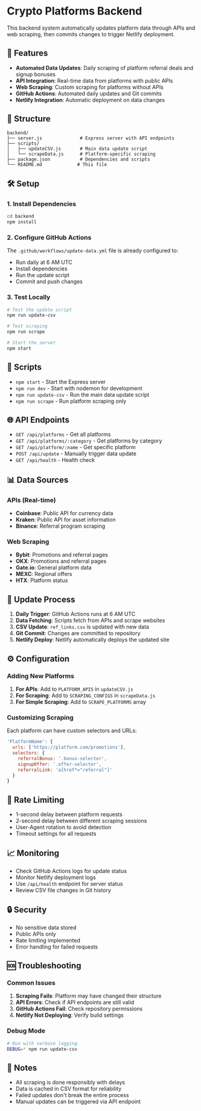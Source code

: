 # Crypto Platforms Backend

This backend system automatically updates platform data through APIs and web scraping, then commits changes to trigger Netlify deployment.

## 🚀 Features

- **Automated Data Updates**: Daily scraping of platform referral deals and signup bonuses
- **API Integration**: Real-time data from platforms with public APIs
- **Web Scraping**: Custom scraping for platforms without APIs
- **GitHub Actions**: Automated daily updates and Git commits
- **Netlify Integration**: Automatic deployment on data changes

## 📁 Structure

```
backend/
├── server.js              # Express server with API endpoints
├── scripts/
│   ├── updateCSV.js       # Main data update script
│   └── scrapeData.js      # Platform-specific scraping
├── package.json           # Dependencies and scripts
└── README.md             # This file
```

## 🛠️ Setup

### 1. Install Dependencies

```bash
cd backend
npm install
```

### 2. Configure GitHub Actions

The `.github/workflows/update-data.yml` file is already configured to:
- Run daily at 6 AM UTC
- Install dependencies
- Run the update script
- Commit and push changes

### 3. Test Locally

```bash
# Test the update script
npm run update-csv

# Test scraping
npm run scrape

# Start the server
npm start
```

## 🔧 Scripts

- `npm start` - Start the Express server
- `npm run dev` - Start with nodemon for development
- `npm run update-csv` - Run the main data update script
- `npm run scrape` - Run platform scraping only

## 🌐 API Endpoints

- `GET /api/platforms` - Get all platforms
- `GET /api/platforms/:category` - Get platforms by category
- `GET /api/platform/:name` - Get specific platform
- `POST /api/update` - Manually trigger data update
- `GET /api/health` - Health check

## 📊 Data Sources

### APIs (Real-time)
- **Coinbase**: Public API for currency data
- **Kraken**: Public API for asset information
- **Binance**: Referral program scraping

### Web Scraping
- **Bybit**: Promotions and referral pages
- **OKX**: Promotions and referral pages
- **Gate.io**: General platform data
- **MEXC**: Regional offers
- **HTX**: Platform status

## 🔄 Update Process

1. **Daily Trigger**: GitHub Actions runs at 6 AM UTC
2. **Data Fetching**: Scripts fetch from APIs and scrape websites
3. **CSV Update**: `ref_links.csv` is updated with new data
4. **Git Commit**: Changes are committed to repository
5. **Netlify Deploy**: Netlify automatically deploys the updated site

## ⚙️ Configuration

### Adding New Platforms

1. **For APIs**: Add to `PLATFORM_APIS` in `updateCSV.js`
2. **For Scraping**: Add to `SCRAPING_CONFIGS` in `scrapeData.js`
3. **For Simple Scraping**: Add to `SCRAPE_PLATFORMS` array

### Customizing Scraping

Each platform can have custom selectors and URLs:

```javascript
'PlatformName': {
  urls: ['https://platform.com/promotions'],
  selectors: {
    referralBonus: '.bonus-selector',
    signupOffer: '.offer-selector',
    referralLink: 'a[href*="referral"]'
  }
}
```

## 🚨 Rate Limiting

- 1-second delay between platform requests
- 2-second delay between different scraping sessions
- User-Agent rotation to avoid detection
- Timeout settings for all requests

## 📈 Monitoring

- Check GitHub Actions logs for update status
- Monitor Netlify deployment logs
- Use `/api/health` endpoint for server status
- Review CSV file changes in Git history

## 🔒 Security

- No sensitive data stored
- Public APIs only
- Rate limiting implemented
- Error handling for failed requests

## 🆘 Troubleshooting

### Common Issues

1. **Scraping Fails**: Platform may have changed their structure
2. **API Errors**: Check if API endpoints are still valid
3. **GitHub Actions Fail**: Check repository permissions
4. **Netlify Not Deploying**: Verify build settings

### Debug Mode

```bash
# Run with verbose logging
DEBUG=* npm run update-csv
```

## 📝 Notes

- All scraping is done responsibly with delays
- Data is cached in CSV format for reliability
- Failed updates don't break the entire process
- Manual updates can be triggered via API endpoint 